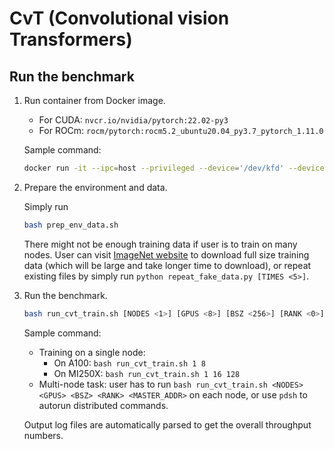 # CvT (Convolutional vision Transformers)

## Run the benchmark

1. Run container from Docker image.

    - For CUDA: `nvcr.io/nvidia/pytorch:22.02-py3`
    - For ROCm: `rocm/pytorch:rocm5.2_ubuntu20.04_py3.7_pytorch_1.11.0`

    Sample command:

    ```bash
    docker run -it --ipc=host --privileged --device='/dev/kfd' --device='/dev/dri' --group-add video [-v LOCAL_PATH:CONTAINER_PATH] <IMAGE_NAME> bash
    ```

2. Prepare the environment and data.

    Simply run

    ```bash
    bash prep_env_data.sh
    ```

    There might not be enough training data if user is to train on many nodes. User can visit [ImageNet website](https://image-net.org/download.php) to download full size training data (which will be large and take longer time to download), or repeat existing files by simply run `python repeat_fake_data.py [TIMES <5>]`.

3. Run the benchmark.

    ```bash
    bash run_cvt_train.sh [NODES <1>] [GPUS <8>] [BSZ <256>] [RANK <0>] [MASTER_ADDR <127.0.0.1>]
    ```

    Sample command:

    - Training on a single node:
      - On A100: `bash run_cvt_train.sh 1 8`
      - On MI250X: `bash run_cvt_train.sh 1 16 128`
    - Multi-node task: user has to run `bash run_cvt_train.sh <NODES> <GPUS> <BSZ> <RANK> <MASTER_ADDR>` on each node, or use `pdsh` to autorun distributed commands.

    Output log files are automatically parsed to get the overall throughput numbers.
